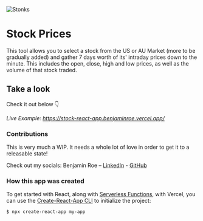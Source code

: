 ![Stonks](https://pbs.twimg.com/media/EbYhAWKXkAASOxB.jpg)

# Stock Prices

This tool allows you to select a stock from the US or AU Market (more to be gradually added) and gather 7 days worth of its' intraday prices down to the minute. This includes the open, close, high and low prices, as well as the volume of that stock traded.

## Take a look

Check it out below 👇

_Live Example: https://stock-react-app.benjaminroe.vercel.app/_

### Contributions

This is very much a WIP. It needs a whole lot of love in order to get it to a releasable state! 

Check out my socials: 
Benjamin Roe 
    – [LinkedIn](https://www.linkedin.com/in/benjamin-roe-626851100/)
    - [GitHub](https://github.com/benjaminroe)

### How this app was created

To get started with React, along with [Serverless Functions](https://vercel.com/docs/v2/serverless-functions/introduction), with Vercel, you can use the [Create-React-App CLI](https://reactjs.org/docs/create-a-new-react-app.html#create-react-app) to initialize the project:

```shell
$ npx create-react-app my-app
```